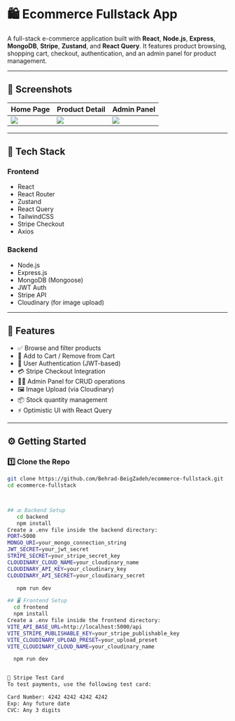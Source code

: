 # 🛍️ Ecommerce Fullstack App

A full-stack e-commerce application built with **React**, **Node.js**, **Express**, **MongoDB**, **Stripe**, **Zustand**, and **React Query**. It features product browsing, shopping cart, checkout, authentication, and an admin panel for product management.

---

## 📸 Screenshots


| Home Page | Product Detail | Admin Panel |
|-----------|----------------|-------------|
| ![](./screenshots/home.png) | ![](./screenshots/product.png) | ![](./screenshots/admin.png) |

---

## 🔧 Tech Stack

### Frontend
- React
- React Router
- Zustand
- React Query
- TailwindCSS
- Stripe Checkout
- Axios

### Backend
- Node.js
- Express.js
- MongoDB (Mongoose)
- JWT Auth
- Stripe API
- Cloudinary (for image upload)

---

## 🚀 Features

- ✅ Browse and filter products
- 🛒 Add to Cart / Remove from Cart
- 🔐 User Authentication (JWT-based)
- 💳 Stripe Checkout Integration
- 🧑‍💼 Admin Panel for CRUD operations
- 🖼️ Image Upload (via Cloudinary)
- 📦 Stock quantity management
- ⚡ Optimistic UI with React Query

---

## ⚙️ Getting Started

### 1️⃣ Clone the Repo

```bash
git clone https://github.com/Behrad-BeigZadeh/ecommerce-fullstack.git
cd ecommerce-fullstack 



## 🔙 Backend Setup
   cd backend
   npm install
Create a .env file inside the backend directory:
PORT=5000
MONGO_URI=your_mongo_connection_string
JWT_SECRET=your_jwt_secret
STRIPE_SECRET=your_stripe_secret_key
CLOUDINARY_CLOUD_NAME=your_cloudinary_name
CLOUDINARY_API_KEY=your_cloudinary_key
CLOUDINARY_API_SECRET=your_cloudinary_secret

   npm run dev

## 🖥️ Frontend Setup
  cd frontend
  npm install
Create a .env file inside the frontend directory:
VITE_API_BASE_URL=http://localhost:5000/api
VITE_STRIPE_PUBLISHABLE_KEY=your_stripe_publishable_key
VITE_CLOUDINARY_UPLOAD_PRESET=your_upload_preset
VITE_CLOUDINARY_CLOUD_NAME=your_cloudinary_name

  npm run dev


🧪 Stripe Test Card
To test payments, use the following test card:

Card Number: 4242 4242 4242 4242  
Exp: Any future date  
CVC: Any 3 digits  




